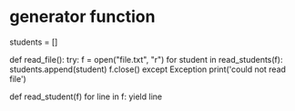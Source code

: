 # generator function

students = []

def read_file():
    try:
        f = open("file.txt", "r")
        for student in read_students(f):
            students.append(student)
        f.close()
    except Exception
        print('could not read file')

def read_student(f)
  for line in f:
  yield line

